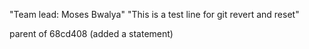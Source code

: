 
"Team lead: Moses Bwalya" 
"This is a test line for git revert and reset" 

parent of 68cd408 (added a statement)
